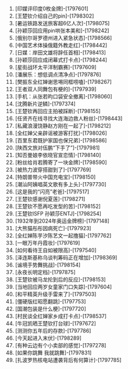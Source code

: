 
1. [印媒评印度0枚金牌]-[1797601]
1. [王楚钦介绍自己的pin]-[1798302]
1. [暑运铁路发送旅客超6亿人次]-[1798075]
1. [孙颖莎回应用pin哄张本美和]-[1798242]
1. [俄别尔哥罗德州进入紧急状态]-[1798566]
1. [中国艺术体操俄籍外教走红]-[1798442]
1. [日媒：岸田文雄将辞任首相]-[1798413]
1. [孙颖莎回应成闭幕式打卡点]-[1798244]
1. [星街战环太平洋制霸赛]-[1797609]
1. [潘展乐：想低调点清净点]-[1797876]
1. [樊振东全红婵谢思埸同框唠嗑]-[1798267]
1. [王者双人同舞包有梗的]-[1797939]
1. [手机：从张若昀口袋安全撤离]-[1798060]
1. [沈腾新片逆鳞]-[1797374]
1. [王楚钦再回应主拍被踩断]-[1798155]
1. [任贤齐在线寻找大连海边救人粉丝]-[1798443]
1. [私藏浪漫饶静赵方刚在一起了]-[1798212]
1. [全红婵父亲辟谣被游客打扰]-[1798026]
1. [百里东君既护家国也保兄弟]-[1798586]
1. [陕西文旅对伍鹏“下手了”]-[1797981]
1. [知否曼娘李依晓官宣恋情]-[1798140]
1. [粉丝给肖若腾寄了一块金牌]-[1798590]
1. [被热力波穿搭甜到了]-[1797769]
1. [特朗普带火中国充电宝]-[1798150]
1. [潮汕阿姨唱英文歌有多上头]-[1797730]
1. [这是我的“闪亮”老爸]-[1797517]
1. [王楚钦感谢倪夏莲]-[1798271]
1. [王楚钦不愿再吃发型的苦]-[1798152]
1. [王楚钦ISFP 孙颖莎ENTJ]-[1798254]
1. [1932年到2024年奥运金牌榜]-[1797148]
1. [大熊猫彤彤因病死亡]-[1797923]
1. [全红婵陈芋汐陈艺文一起撸猫]-[1797762]
1. [一眼万年丹霞妆]-[1797619]
1. [如何看待王自如被限高]-[1797540]
1. [泽连斯基称乌谈判筹码正在增加]-[1798369]
1. [谧境手势舞挑战]-[1798154]
1. [永夜长明定档]-[1797875]
1. [王楚钦被马龙抡到后的反应]-[1798153]
1. [当地回应两岁女童家门口失踪]-[1797604]
1. [和平精英升级手雷来了]-[1797503]
1. [僵硬版红昭愿翻跳]-[1797753]
1. [国潮包装是什么梗]-[1797720]
1. [村民谈全红婵家乡成打卡点]-[1798537]
1. [牛冠凯晒王楚钦打台球]-[1797672]
1. [测测你五年后的存款]-[1797786]
1. [今天起进入末伏]-[1798289]
1. [有种云边有个小卖部的感觉]-[1797278]
1. [如果你跳舞 我就跳舞]-[1797831]
1. [扎波罗热核电站遭袭背后有何算计]-[1797785]